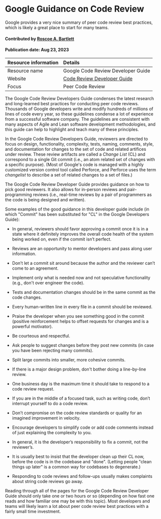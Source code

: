 # Google Guidance on Code Review

<!--deck text start-->
Google provides a very nice summary of peer code review best practices, which is likely a great place to start for many teams.
<!--deck text end-->

#### Contributed by [Roscoe A. Bartlett](https://github.com/bartlettroscoe "Roscoe A. Bartlett GitHub Profile")
#### Publication date: Aug 23, 2023

Resource information | Details
:--- | :--- 
Resource name | Google Code Review Developer Guide
Website | [Code Review Developer Guide](https://google.github.io/eng-practices/review/)
Focus | Peer Code Review

The Google Code Review Developers Guide condenses the latest research and long-learned best practices for conducting peer code reviews.
Thousands of Google developers write and modify hundreds of millions of lines of code every year, so these guidelines condense a lot of experience from a successful software company.
The guidelines are consistent with many aspects of Agile and Lean software development methodologies, and this guide can help to highlight and teach many of these principles.

In the Google Code Review Developers Guide, reviewers are directed to focus on design, functionality, complexity, tests, naming, comments, style, and documentation for changes to the set of code and related artifices under review.
These review artifacts are called a *Change List* (CL) and correspond to a single Git commit (i.e., an atom related set of changes with a specific purpose).
(Most of Google's code is managed with a highly customized version control tool called Perforce, and Perforce uses the term *changelist* to describe a set of related changes to a set of files.)

The Google Code Review Developer Guide provides guidance on how to pick good reviewers.
It also allows for in-person reviews and pair-programming reviews (i.e., real-time reviews by a pair of programmers as the code is being designed and written).

Some examples of the good guidance in this developer guide include (in which "Commit" has been substituted for "CL" in the Google Developers Guide):

* In general, reviewers should favor approving a commit once it is in a state where it definitely improves the overall code health of the system being worked on, even if the commit isn’t perfect.

* Reviews are an opportunity to mentor developers and pass along user information.

* Don’t let a commit sit around because the author and the reviewer can’t come to an agreement.

* Implement only what is needed now and not speculative functionality (e.g., don't over engineer the code).

* Tests and documentation changes should be in the same commit as the code changes.

* Every human-written line in every file in a commit should be reviewed.

* Praise the developer when you see something good in the commit (positive reinforcement helps to offset requests for changes and is a powerful motivator).

* Be courteous and respectful.

* Ask people to suggest changes before they post new commits (in case you have been rejecting many commits).

* Split large commits into smaller, more cohesive commits.

* If there is a major design problem, don't bother doing a line-by-line review.

* One business day is the maximum time it should take to respond to a code review request.

* If you are in the middle of a focused task, such as writing code, don’t interrupt yourself to do a code review.

* Don’t compromise on the code review standards or quality for an imagined improvement in velocity.

* Encourage developers to simplify code or add code comments instead of just explaining the complexity to you.

* In general, it is the developer’s responsibility to fix a commit, not the reviewer’s.

* It is usually best to insist that the developer clean up their CL now, before the code is in the codebase and "done". (Letting people "clean things up later" is a common way for codebases to degenerate.)

* Responding to code reviews and follow-ups usually makes complaints about string code reviews go away.

Reading through all of the pages for the Google Code Review Developer Guide should only take one or two hours or so (depending on how fast one reads and how familiar one may be with this topic).
Most developers and teams will likely learn a lot about peer code review best practices with a fairly small time investment.

<!---
Publish: yes
Pinned: no
Topics: peer code review
RSS update: 2023-08-23
--->
